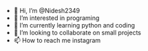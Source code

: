 - 👋 Hi, I’m @Nidesh2349
- 👀 I’m interested in programing
- 🌱 I’m currently learning python and coding
- 💞️ I’m looking to collaborate on small projects
- 📫 How to reach me instagram 

<!---
Nidesh2349/Nidesh2349 is a ✨ special ✨ repository because its `README.md` (this file) appears on your GitHub profile.
You can click the Preview link to take a look at your changes.
--->
